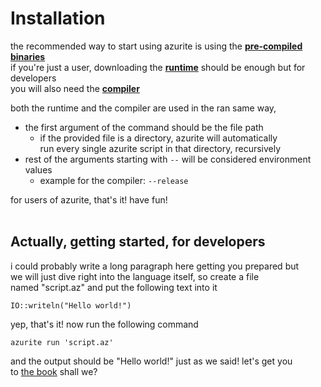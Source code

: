# Installation
the recommended way to start using azurite is using the [**pre-compiled binaries**](../downloads "azurite downloads")  
if you're just a user, downloading the [**runtime**](../downloads/runtime/" "azurite downloads -> runtime") should be enough
but for developers   
you will also need the [**compiler**](../downloads/runtime/" "azurite downloads -> compiler")

both the runtime and the compiler are used in the ran same way,  
- the first argument of the command should be the file path
  * if the provided file is a directory, azurite will automatically  
    run every single azurite script in that directory, recursively
- rest of the arguments starting with `--` will be considered environment values
  - example for the compiler: `--release`

for users of azurite, that's it! have fun!
<br></br>
## Actually, getting started, for developers
i could probably write a long paragraph here getting you prepared but  
we will just dive right into the language itself, so create a file  
named "script.az" and put the following text into it
```
IO::writeln("Hello world!")
```
yep, that's it! now run the following command
```
azurite run 'script.az'
```
and the output should be "Hello world!" just as we said! let's get you  
to [the book](./MAKING_A_GUESSING_GAME.md) shall we?
